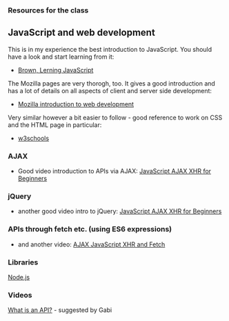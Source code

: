 ### Resources for the class
## JavaScript and web development

This is in my experience the best introduction to JavaScript. You should have a look and start learning from it:
- [Brown, Lerning JavaScript](http://bobcat.library.nyu.edu/primo-explore/fulldisplay?docid=nyu_aleph005576713&context=L&vid=NYU&search_scope=all&tab=all&lang=en_US)

The Mozilla pages are very thorogh, too. It gives a good introduction and has a lot of details on all aspects of client and server side development:
- [Mozilla introduction to web development](https://developer.mozilla.org/en-US/docs/Learn)

Very similar however a bit easier to follow - good reference to work on CSS and the HTML page in particular:
- [w3schools](https://www.w3schools.com)

### AJAX
- Good video introduction to APIs via AJAX: [JavaScript AJAX XHR for Beginners](http://bobcat.library.nyu.edu/primo-explore/fulldisplay?docid=nyu_aleph005590284&context=L&vid=NYU&search_scope=all&tab=all&lang=en_US)

### jQuery
- another good video intro to jQuery: [JavaScript AJAX XHR for Beginners](http://bobcat.library.nyu.edu/primo-explore/fulldisplay?docid=nyu_aleph005590335&context=L&vid=NYU&search_scope=all&tab=all&lang=en_US)

### APIs through fetch etc. (using ES6 expressions)
- and another video: [AJAX JavaScript XHR and Fetch](http://bobcat.library.nyu.edu/primo-explore/fulldisplay?docid=nyu_aleph005585514&context=L&vid=NYU&search_scope=all&tab=all&lang=en_US)

### Libraries
[Node.js](https://nodejs.org/en/)

### Videos
[What is an API?](https://www.youtube.com/watch?v=s7wmiS2mSXY) - suggested by Gabi

